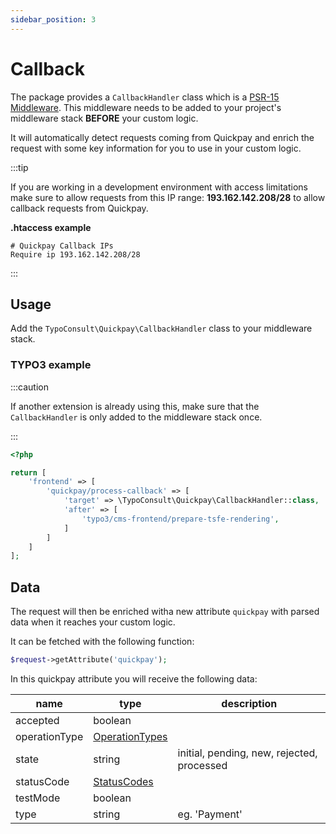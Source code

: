 ```yaml
---
sidebar_position: 3
---
```


# Callback

The package provides a `CallbackHandler` class which is a [PSR-15 Middleware](https://www.php-fig.org/psr/psr-15/). This
middleware needs to be added to your project's middleware stack **BEFORE** your custom logic.

It will automatically detect requests coming from Quickpay and enrich the request with some key information for you to
use in your custom logic.

:::tip

If you are working in a development environment with access limitations make sure to allow requests from this
IP range: **193.162.142.208/28** to allow callback requests from Quickpay.

**.htaccess example**

```text
# Quickpay Callback IPs
Require ip 193.162.142.208/28
```

:::

## Usage

Add the `TypoConsult\Quickpay\CallbackHandler` class to your middleware stack.

### TYPO3 example

:::caution

If another extension is already using this, make sure that the `CallbackHandler` is only added to the middleware stack
once.

:::

```php
<?php

return [
    'frontend' => [
        'quickpay/process-callback' => [
            'target' => \TypoConsult\Quickpay\CallbackHandler::class,
            'after' => [
                'typo3/cms-frontend/prepare-tsfe-rendering',
            ]
        ]
    ]
];
```

## Data

The request will then be enriched witha new attribute `quickpay` with parsed data when it reaches your custom logic.

It can be fetched with the following function:

```php
$request->getAttribute('quickpay');
```

In this quickpay attribute you will receive the following data:

| name          | type                                                   | description                                |
|---------------|--------------------------------------------------------|--------------------------------------------|
| accepted      | boolean                                                |                                            |
| operationType | [OperationTypes](/docs/features/types/operation-types) |                                            |
| state         | string                                                 | initial, pending, new, rejected, processed |
| statusCode    | [StatusCodes](/docs/features/types/status-codes)       |                                            |
| testMode      | boolean                                                |                                            |
| type          | string                                                 | eg. 'Payment'                              |
